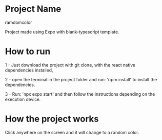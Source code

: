 # Project Name

ramdomcolor

Project made using Expo with blank-typescript template.

# How to run

1 - Just download the project with git clone, with the react native dependencies installed,

2 - open the terminal in the project folder and run: 'npm install' to install the dependencies.

3 - Run: 'npx expo start' and then follow the instructions depending on the execution device.

# How the project works

Click anywhere on the screen and it will change to a random color.
